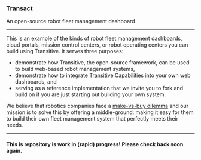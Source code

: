### Transact
An open-source robot fleet management dashboard

-----

This is an example of the kinds of robot fleet management dashboards, cloud portals, mission control centers, or robot operating centers you can build using Transitive. It serves three purposes:
- demonstrate how Transitive, the open-source framework, can be used to build web-based robot management systems,
- demonstrate how to integrate [Transitive Capabilities](https://transitiverobotics.com/caps/) into your own web dashboards, and
- serving as a reference implementation that we invite you to fork and build on if you are just starting out building your own system.

We believe that robotics companies face a [make-vs-buy dilemma](https://transitiverobotics.com/blog/make-vs-buy/) and our mission is to solve this by offering a middle-ground: making it easy for them to build their own fleet management system that perfectly meets their needs.

-----

#### This is repository is work in (rapid) progress! Please check back soon again.

